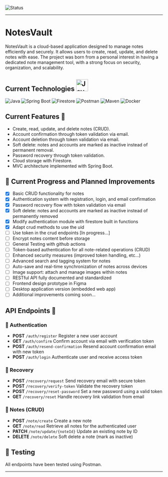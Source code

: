 ![Status](https://img.shields.io/badge/status-in%20process-yellow) 

---

 # NotesVault 
NotesVault is a cloud-based application designed to manage notes efficiently and securely. It allows users to create, read, update, and delete notes with ease. The project was born from a personal interest in having a dedicated note management tool, with a strong focus on security, organization, and scalability.

## Current Technologies <img src="https://www.vectorlogo.zone/logos/java/java-icon.svg" alt="Java Logo" width="38"/> 
![Java](https://img.shields.io/badge/Java-ED8B00?logo=openjdk&logoColor=white) ![Spring Boot](https://img.shields.io/badge/Spring%20Boot-6DB33F?logo=springboot&logoColor=white) ![Firestore](https://img.shields.io/badge/Firestore-FFCA28?logo=firebase&logoColor=black) ![Postman](https://img.shields.io/badge/Postman-FF6C37?logo=postman&logoColor=white) ![Maven](https://img.shields.io/badge/Maven-C71A36?logo=apachemaven&logoColor=white) ![Docker](https://img.shields.io/badge/Docker-2496ED?logo=docker&logoColor=white) 

## Current Features 🌱 
- Create, read, update, and delete notes (CRUD).
- Account confirmation through token validation via email.
- Account deletion through token validation via email.
- Soft delete: notes and accounts are marked as inactive instead of permanent removal.
- Password recovery through token validation.
- Cloud storage with Firestore.
- MVC architecture implemented with Spring Boot.

## 📌 Current Progress and Planned Improvements

- [x] Basic CRUD functionality for notes  
- [x] Authentication system with registration, login, and email confirmation  
- [x] Password recovery flow with token validation via email  
- [x] Soft delete: notes and accounts are marked as inactive instead of permanently removed
- [x] Modify authentication module with firestore built in functions
- [X] Adapt crud methods to use the uid
- [ ] Use token in the crud endpoints [In progress...]
- [ ] Encrypt notes content before storage
- [ ] General Testing with github actions
- [ ] Token-based authentication for all note-related operations (CRUD)  
- [ ] Enhanced security measures (improved token handling, etc...)  
- [ ] Advanced search and tagging system for notes  
- [ ] Auto-save and real-time synchronization of notes across devices 
- [ ] Image support: attach and manage images within notes
- [ ] RESTful API fully documented and standardized  
- [ ] Frontend design prototype in Figma  
- [ ] Desktop application version (embedded web app)  
- [ ] Additional improvements coming soon... 

##  API Endpoints 📡

### 🔑 Authentication
- **POST**   `/auth/register`             Register a new user account  
- **GET**    `/auth/confirm`              Confirm account via email with verification token  
- **POST**   `/auth/resend-confirmation`  Resend account confirmation email with new token  
- **POST**   `/auth/login`                Authenticate user and receive access token  

### 🔐 Recovery
- **POST**   `/recovery/request`        Send recovery email with secure token  
- **POST**   `/recovery/verify-token`   Validate the recovery token  
- **POST**   `/recovery/reset-password` Set a new password using a valid token  
- **GET**    `/recovery/reset`          Handle recovery link validation from email  

### 📝 Notes (CRUD)
- **POST**   `/note/create`              Create a new note  
- **GET**    `/note/read`                Retrieve all notes for the authenticated user  
- **PATCH**  `/note/update/{noteId}`     Update an existing note by ID  
- **DELETE** `/note/delete`              Soft delete a note (mark as inactive)  

## 🧪 Testing
 All endpoints have been tested using  Postman.

---
